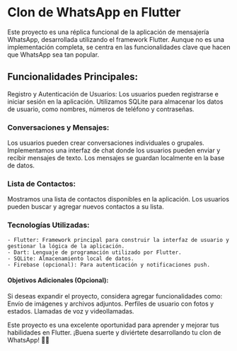 # Clon de WhatsApp en Flutter
Este proyecto es una réplica funcional de la aplicación de mensajería WhatsApp, desarrollada utilizando el framework Flutter. Aunque no es una implementación completa, se centra en las funcionalidades clave que hacen que WhatsApp sea tan popular.

## Funcionalidades Principales:
Registro y Autenticación de Usuarios:
Los usuarios pueden registrarse e iniciar sesión en la aplicación.
Utilizamos SQLite para almacenar los datos de usuario, como nombres, números de teléfono y contraseñas.

### Conversaciones y Mensajes:
Los usuarios pueden crear conversaciones individuales o grupales.
Implementamos una interfaz de chat donde los usuarios pueden enviar y recibir mensajes de texto.
Los mensajes se guardan localmente en la base de datos.

### Lista de Contactos:
Mostramos una lista de contactos disponibles en la aplicación.
Los usuarios pueden buscar y agregar nuevos contactos a su lista.
### Tecnologías Utilizadas:
    - Flutter: Framework principal para construir la interfaz de usuario y gestionar la lógica de la aplicación.
    - Dart: Lenguaje de programación utilizado por Flutter.
    - SQLite: Almacenamiento local de datos.
    - Firebase (opcional): Para autenticación y notificaciones push.

#### Objetivos Adicionales (Opcional):
Si deseas expandir el proyecto, considera agregar funcionalidades como:
Envío de imágenes y archivos adjuntos.
Perfiles de usuario con fotos y estados.
Llamadas de voz y videollamadas.


Este proyecto es una excelente oportunidad para aprender y mejorar tus habilidades en Flutter. ¡Buena suerte y diviértete desarrollando tu clon de WhatsApp! 🚀📱
